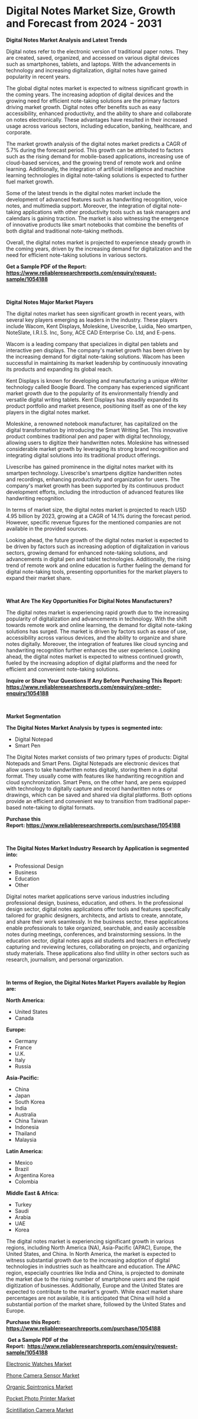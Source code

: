 <p><h1>Digital Notes Market Size, Growth and Forecast from 2024 - 2031</h1></p><p><strong>Digital Notes Market Analysis and Latest Trends</strong></p>
<p><p>Digital notes refer to the electronic version of traditional paper notes. They are created, saved, organized, and accessed on various digital devices such as smartphones, tablets, and laptops. With the advancements in technology and increasing digitalization, digital notes have gained popularity in recent years.</p><p>The global digital notes market is expected to witness significant growth in the coming years. The increasing adoption of digital devices and the growing need for efficient note-taking solutions are the primary factors driving market growth. Digital notes offer benefits such as easy accessibility, enhanced productivity, and the ability to share and collaborate on notes electronically. These advantages have resulted in their increased usage across various sectors, including education, banking, healthcare, and corporate.</p><p>The market growth analysis of the digital notes market predicts a CAGR of 5.7% during the forecast period. This growth can be attributed to factors such as the rising demand for mobile-based applications, increasing use of cloud-based services, and the growing trend of remote work and online learning. Additionally, the integration of artificial intelligence and machine learning technologies in digital note-taking solutions is expected to further fuel market growth.</p><p>Some of the latest trends in the digital notes market include the development of advanced features such as handwriting recognition, voice notes, and multimedia support. Moreover, the integration of digital note-taking applications with other productivity tools such as task managers and calendars is gaining traction. The market is also witnessing the emergence of innovative products like smart notebooks that combine the benefits of both digital and traditional note-taking methods.</p><p>Overall, the digital notes market is projected to experience steady growth in the coming years, driven by the increasing demand for digitalization and the need for efficient note-taking solutions in various sectors.</p></p>
<p><strong>Get a Sample PDF of the Report:&nbsp; <a href="https://www.reliableresearchreports.com/enquiry/request-sample/1054188">https://www.reliableresearchreports.com/enquiry/request-sample/1054188</a></strong></p>
<p>&nbsp;</p>
<p><strong>Digital Notes Major Market Players</strong></p>
<p><p>The digital notes market has seen significant growth in recent years, with several key players emerging as leaders in the industry. These players include Wacom, Kent Displays, Moleskine, Livescribe, Luidia, Neo smartpen, NoteSlate, I.R.I.S. Inc, Sony, ACE CAD Enterprise Co. Ltd, and E-pens.</p><p>Wacom is a leading company that specializes in digital pen tablets and interactive pen displays. The company's market growth has been driven by the increasing demand for digital note-taking solutions. Wacom has been successful in maintaining its market leadership by continuously innovating its products and expanding its global reach.</p><p>Kent Displays is known for developing and manufacturing a unique eWriter technology called Boogie Board. The company has experienced significant market growth due to the popularity of its environmentally friendly and versatile digital writing tablets. Kent Displays has steadily expanded its product portfolio and market presence, positioning itself as one of the key players in the digital notes market.</p><p>Moleskine, a renowned notebook manufacturer, has capitalized on the digital transformation by introducing the Smart Writing Set. This innovative product combines traditional pen and paper with digital technology, allowing users to digitize their handwritten notes. Moleskine has witnessed considerable market growth by leveraging its strong brand recognition and integrating digital solutions into its traditional product offerings.</p><p>Livescribe has gained prominence in the digital notes market with its smartpen technology. Livescribe's smartpens digitize handwritten notes and recordings, enhancing productivity and organization for users. The company's market growth has been supported by its continuous product development efforts, including the introduction of advanced features like handwriting recognition.</p><p>In terms of market size, the digital notes market is projected to reach USD 4.95 billion by 2023, growing at a CAGR of 14.1% during the forecast period. However, specific revenue figures for the mentioned companies are not available in the provided sources.</p><p>Looking ahead, the future growth of the digital notes market is expected to be driven by factors such as increasing adoption of digitalization in various sectors, growing demand for enhanced note-taking solutions, and advancements in digital pen and tablet technologies. Additionally, the rising trend of remote work and online education is further fueling the demand for digital note-taking tools, presenting opportunities for the market players to expand their market share.</p></p>
<p>&nbsp;</p>
<p><strong>What Are The Key Opportunities For Digital Notes Manufacturers?</strong></p>
<p><p>The digital notes market is experiencing rapid growth due to the increasing popularity of digitalization and advancements in technology. With the shift towards remote work and online learning, the demand for digital note-taking solutions has surged. The market is driven by factors such as ease of use, accessibility across various devices, and the ability to organize and share notes digitally. Moreover, the integration of features like cloud syncing and handwriting recognition further enhances the user experience. Looking ahead, the digital notes market is expected to witness continued growth, fueled by the increasing adoption of digital platforms and the need for efficient and convenient note-taking solutions.</p></p>
<p><strong>Inquire or Share Your Questions If Any Before Purchasing This Report: <a href="https://www.reliableresearchreports.com/enquiry/pre-order-enquiry/1054188">https://www.reliableresearchreports.com/enquiry/pre-order-enquiry/1054188</a></strong></p>
<p>&nbsp;</p>
<p><strong>Market Segmentation</strong></p>
<p><strong>The Digital Notes Market Analysis by types is segmented into:</strong></p>
<p><ul><li>Digital Notepad</li><li>Smart Pen</li></ul></p>
<p><p>The Digital Notes market consists of two primary types of products: Digital Notepads and Smart Pens. Digital Notepads are electronic devices that allow users to take handwritten notes digitally, storing them in a digital format. They usually come with features like handwriting recognition and cloud synchronization. Smart Pens, on the other hand, are pens equipped with technology to digitally capture and record handwritten notes or drawings, which can be saved and shared via digital platforms. Both options provide an efficient and convenient way to transition from traditional paper-based note-taking to digital formats.</p></p>
<p><strong>Purchase this Report:&nbsp;<a href="https://www.reliableresearchreports.com/purchase/1054188">https://www.reliableresearchreports.com/purchase/1054188</a></strong></p>
<p>&nbsp;</p>
<p><strong>The Digital Notes Market Industry Research by Application is segmented into:</strong></p>
<p><ul><li>Professional Design</li><li>Business</li><li>Education</li><li>Other</li></ul></p>
<p><p>Digital notes market applications serve various industries including professional design, business, education, and others. In the professional design sector, digital notes applications offer tools and features specifically tailored for graphic designers, architects, and artists to create, annotate, and share their work seamlessly. In the business sector, these applications enable professionals to take organized, searchable, and easily accessible notes during meetings, conferences, and brainstorming sessions. In the education sector, digital notes apps aid students and teachers in effectively capturing and reviewing lectures, collaborating on projects, and organizing study materials. These applications also find utility in other sectors such as research, journalism, and personal organization.</p></p>
<p>&nbsp;</p>
<p><strong>In terms of Region, the Digital Notes Market Players available by Region are:</strong></p>
<p>
    <p> <strong> North America: </strong>
        <ul>
            <li>United States</li>
            <li>Canada</li>
        </ul>
        </p> 
    <p> <strong> Europe: </strong>
        <ul>
            <li>Germany</li>
            <li>France</li>
            <li>U.K.</li>
            <li>Italy</li>
            <li>Russia</li>
        </ul>
        </p> 
    <p> <strong> Asia-Pacific: </strong>
        <ul>
            <li>China</li>
            <li>Japan</li>
            <li>South Korea</li>
            <li>India</li>
            <li>Australia</li>
            <li>China Taiwan</li>
            <li>Indonesia</li>
            <li>Thailand</li>
            <li>Malaysia</li>
        </ul>
        </p> 
    <p> <strong> Latin America: </strong>
        <ul>
            <li>Mexico</li>
            <li>Brazil</li>
            <li>Argentina Korea</li>
            <li>Colombia</li>
        </ul>
        </p> 
    <p> <strong> Middle East & Africa: </strong>
        <ul>
            <li>Turkey</li>
            <li>Saudi</li>
            <li>Arabia</li>
            <li>UAE</li>
            <li>Korea</li>
        </ul>
    </p>
    </p>
<p><p>The digital notes market is experiencing significant growth in various regions, including North America (NA), Asia-Pacific (APAC), Europe, the United States, and China. In North America, the market is expected to witness substantial growth due to the increasing adoption of digital technologies in industries such as healthcare and education. The APAC region, especially countries like India and China, is projected to dominate the market due to the rising number of smartphone users and the rapid digitization of businesses. Additionally, Europe and the United States are expected to contribute to the market's growth. While exact market share percentages are not available, it is anticipated that China will hold a substantial portion of the market share, followed by the United States and Europe.</p></p>
<p><strong>Purchase this Report: <a href="https://www.reliableresearchreports.com/purchase/1054188">https://www.reliableresearchreports.com/purchase/1054188</a></strong></p>
<p>&nbsp;<strong>Get a Sample PDF of the Report:&nbsp;&nbsp;<a href="https://www.reliableresearchreports.com/enquiry/request-sample/1054188">https://www.reliableresearchreports.com/enquiry/request-sample/1054188</a></strong></p>
<p><strong></strong></p>
<p><p><a href="https://github.com/kipkeeva/Market-Research-Report-List-2/blob/main/electronic-watches-market.md">Electronic Watches Market</a></p><p><a href="https://github.com/marloy8/Market-Research-Report-List-2/blob/main/phone-camera-sensor-market.md">Phone Camera Sensor Market</a></p><p><a href="https://github.com/aliciawhite5576/Market-Research-Report-List-2/blob/main/organic-spintronics-market.md">Organic Spintronics Market</a></p><p><a href="https://github.com/kuntayevaz/Market-Research-Report-List-2/blob/main/pocket-photo-printer-market.md">Pocket Photo Printer Market</a></p><p><a href="https://github.com/provorikovar/Market-Research-Report-List-2/blob/main/scintillation-camera-market.md">Scintillation Camera Market</a></p></p>